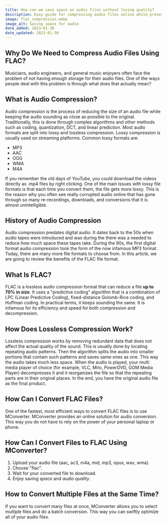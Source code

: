 ```yaml
---
title: How can we save space on audio files without losing quality?
description: Easy guide for compressing audio files online while preserving the quality. Learn how FLAC works and the difference between lossy and lossless compression. Provide insights into some of the methods through which lossless compression is achieved.
image: flac_compression.webp
image_alt: Saving space for audio
date_added: 2023-01-30
date_updated: 2023-01-30
---
```


## Why Do We Need to Compress Audio Files Using FLAC?
Musicians, audio engineers, and general music enjoyers often face the problem of not having enough storage for their audio files. One of the ways people deal with this problem is through what does that actually mean?

## What is Audio Compression?
Audio compression is the process of reducing the size of an audio file while keeping the audio sounding as close as possible to the original. Traditionally, this is done through complex algorithms and other methods such as coding, quantization, DCT, and linear prediction. Most audio formats are split into lossy and lossless compression. Lossy compression is usually used on streaming platforms. Common lossy formats are:

 - MP3
 - AAC
 - OGG
 - WMA
 - M4A

If you remember the old days of *YouTube*, you could download the videos directly as .mp4 files by right clicking. One of the main issues with lossy file formats is that each time you convert them, the file gets more lossy. This is the reason why you often see really corrupted audio online that has gone through so many re-recordings, downloads, and conversions that it is almost unintelligible. 

## History of Audio Compression
Audio compression predates digital audio. It dates back to the 50s when audio tapes were introduced and was during the there was a needed to reduce how much space these tapes take. During the 90s, the first digital format audio compression took the form of the now infamous MP3 format. Today, there are many more file formats to choose from. In this article, we are going to review the benefits of the FLAC file format.

## What Is FLAC?
FLAC is a lossless audio compression format that can reduce a file **up to 70% in size**. It uses a "predictive coding" algorithm that is a combination of LPC (Linear Predictive Coding), fixed-distance Golomb-Rice coding, and Huffman coding. In practical terms, it keeps sounding the same. It is infamous for its efficiency and speed for both compression and decompression.

## How Does Lossless Compression Work?
Lossless compression works by removing redundant data that does not affect the actual quality of the sound. This is usually done by locating repeating audio patterns. Then the algorithm splits the audio into smaller portions that contain such patterns and saves same ones as one. This way the audio takes much less space. When the audio is played, your multi media player of choice (for example, VLC, Miro, PowerDVD, GOM Media Player) decompresses it and it reorganizes the file so that the repeating parts are in their original places. In the end, you have the original audio file as the final product.   

## How Can I Convert FLAC Files?
One of the fastest, most efficient ways to convert FLAC files is to use MConverter. MConverter provides an online solution for audio conversion. This way you do not have to rely on the power of your personal laptop or phone.

## How Can I Convert Files to FLAC Using MConverter?
1. Upload your audio file (aac, ac3, m4a, mid, mp3, opus, wav, wma).
2. Choose "flac".
3. Wait for your converted file to download.
4. Enjoy saving *space* and *audio quality*.

## How to Convert Multiple Files at the Same Time?
If you want to convert many files at once, MConverter allows you to select multiple files and do a batch conversion. This way you can swiftly optimize all of your audio files.
